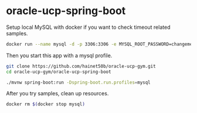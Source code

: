 # oracle-ucp-spring-boot
Setup local MySQL with docker if you want to check timeout related samples.
```sh
docker run --name mysql -d -p 3306:3306 -e MYSQL_ROOT_PASSWORD=changeme -e MYSQL_DATABASE=oracle_ucp_spring_boot mysql:8.0.32
```

Then you start this app with a mysql profile.
```sh
git clone https://github.com/hainet50b/oracle-ucp-gym.git
cd oracle-ucp-gym/oracle-ucp-spring-boot

./mvnw spring-boot:run -Dspring-boot.run.profiles=mysql
```

After you try samples, clean up resources.
```sh
docker rm $(docker stop mysql)
```
